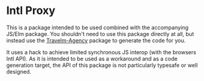 # Intl Proxy

This is a package intended to be used combined with the accompanying JS/Elm package.
You shouldn't need to use this package directly at all, but instead use the [Travelm-Agency](https://github.com/anmolitor/travelm-agency) package
to generate the code for you. 

It uses a hack to achieve limited synchronous JS interop (with the browsers Intl API).
As it is intended to be used as a workaround and as a code generation target,
the API of this package is not particularly typesafe or well designed.